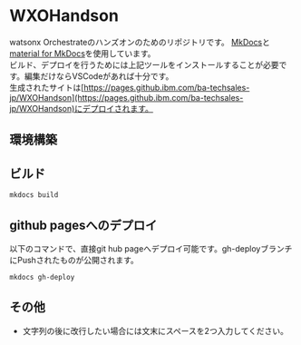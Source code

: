 # WXOHandson

watsonx Orchestrateのハンズオンのためのリポジトリです。
[MkDocs](https://www.mkdocs.org/)と[material for MkDocs](https://squidfunk.github.io/mkdocs-material/)を使用しています。  
ビルド、デプロイを行うためには上記ツールをインストールすることが必要です。編集だけならVSCodeがあれば十分です。  
生成されたサイトは[https://pages.github.ibm.com/ba-techsales-jp/WXOHandson](https://pages.github.ibm.com/ba-techsales-jp/WXOHandson)にデプロイされます。


## 環境構築


## ビルド
```
mkdocs build
```

## github pagesへのデプロイ
以下のコマンドで、直接git hub pageへデプロイ可能です。gh-deployブランチにPushされたものが公開されます。  
```
mkdocs gh-deploy
```

## その他
 - 文字列の後に改行したい場合には文末にスペースを2つ入力してください。
